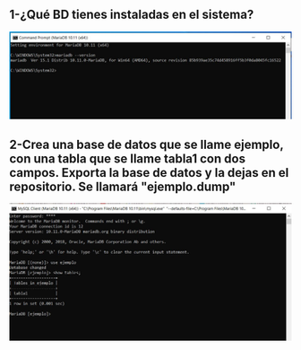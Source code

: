 ## 1-¿Qué BD tienes instaladas en el sistema?
![versionMariaDB](/Examen%201/Imagenes/VersionMariaDB.JPG)

## 2-Crea una base de datos que se llame ejemplo, con una tabla que se llame tabla1 con dos campos. Exporta la base de datos y la dejas en el repositorio. Se llamará "ejemplo.dump"

![baseDatosMariaDB](/Examen%201/Imagenes/BaseDatosMariaDB.JPG)


